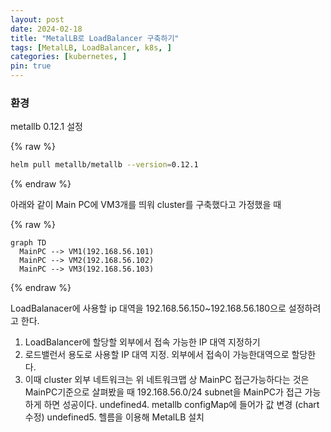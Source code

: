 ```yaml
---
layout: post
date: 2024-02-18
title: "MetalLB로 LoadBalancer 구축하기"
tags: [MetalLB, LoadBalancer, k8s, ]
categories: [kubernetes, ]
pin: true
---
```



### 환경


metallb 0.12.1 설정


{% raw %}
```bash
helm pull metallb/metallb --version=0.12.1
```
{% endraw %}


아래와 같이 Main PC에 VM3개를 띄워 cluster를 구축했다고 가정했을 때


{% raw %}
```mermaid
graph TD
  MainPC --> VM1(192.168.56.101)
  MainPC --> VM2(192.168.56.102)
  MainPC --> VM3(192.168.56.103)
```
{% endraw %}


LoadBalanacer에 사용할 ip 대역을 192.168.56.150~192.168.56.180으로 설정하려고 한다.

1. LoadBalancer에 할당할 외부에서 접속 가능한 IP 대역 지정하기
2. 로드밸런서 용도로 사용할 IP 대역 지정. 외부에서 접속이 가능한대역으로 할당한다.
3. 이때 cluster 외부 네트워크는 위 네트워크맵 상 MainPC 접근가능하다는 것은 MainPC기준으로 살펴봤을 때 192.168.56.0/24 subnet을 MainPC가 접근 가능하게 하면 성공이다.
undefined4. metallb configMap에 들어가 값 변경 (chart 수정)
undefined5. 헬름을 이용해 MetalLB 설치
